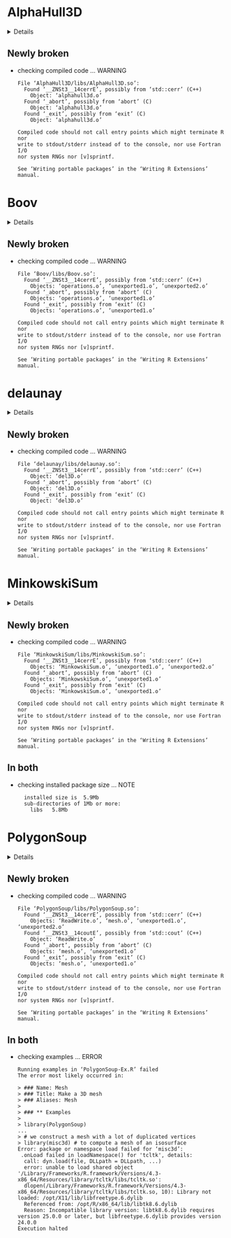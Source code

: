 # AlphaHull3D

<details>

* Version: 2.0.0
* GitHub: https://github.com/stla/AlphaHull3D
* Source code: https://github.com/cran/AlphaHull3D
* Date/Publication: 2022-11-25 09:00:02 UTC
* Number of recursive dependencies: 43

Run `revdepcheck::revdep_details(, "AlphaHull3D")` for more info

</details>

## Newly broken

*   checking compiled code ... WARNING
    ```
    File ‘AlphaHull3D/libs/AlphaHull3D.so’:
      Found ‘__ZNSt3__14cerrE’, possibly from ‘std::cerr’ (C++)
        Object: ‘alphahull3d.o’
      Found ‘_abort’, possibly from ‘abort’ (C)
        Object: ‘alphahull3d.o’
      Found ‘_exit’, possibly from ‘exit’ (C)
        Object: ‘alphahull3d.o’
    
    Compiled code should not call entry points which might terminate R nor
    write to stdout/stderr instead of to the console, nor use Fortran I/O
    nor system RNGs nor [v]sprintf.
    
    See ‘Writing portable packages’ in the ‘Writing R Extensions’ manual.
    ```

# Boov

<details>

* Version: 1.0.0
* GitHub: https://github.com/stla/Boov
* Source code: https://github.com/cran/Boov
* Date/Publication: 2022-10-31 12:52:40 UTC
* Number of recursive dependencies: 42

Run `revdepcheck::revdep_details(, "Boov")` for more info

</details>

## Newly broken

*   checking compiled code ... WARNING
    ```
    File ‘Boov/libs/Boov.so’:
      Found ‘__ZNSt3__14cerrE’, possibly from ‘std::cerr’ (C++)
        Objects: ‘operations.o’, ‘unexported1.o’, ‘unexported2.o’
      Found ‘_abort’, possibly from ‘abort’ (C)
        Objects: ‘operations.o’, ‘unexported1.o’
      Found ‘_exit’, possibly from ‘exit’ (C)
        Objects: ‘operations.o’, ‘unexported1.o’
    
    Compiled code should not call entry points which might terminate R nor
    write to stdout/stderr instead of to the console, nor use Fortran I/O
    nor system RNGs nor [v]sprintf.
    
    See ‘Writing portable packages’ in the ‘Writing R Extensions’ manual.
    ```

# delaunay

<details>

* Version: 1.1.1
* GitHub: https://github.com/stla/delaunay
* Source code: https://github.com/cran/delaunay
* Date/Publication: 2022-10-19 08:45:08 UTC
* Number of recursive dependencies: 60

Run `revdepcheck::revdep_details(, "delaunay")` for more info

</details>

## Newly broken

*   checking compiled code ... WARNING
    ```
    File ‘delaunay/libs/delaunay.so’:
      Found ‘__ZNSt3__14cerrE’, possibly from ‘std::cerr’ (C++)
        Object: ‘del3D.o’
      Found ‘_abort’, possibly from ‘abort’ (C)
        Object: ‘del3D.o’
      Found ‘_exit’, possibly from ‘exit’ (C)
        Object: ‘del3D.o’
    
    Compiled code should not call entry points which might terminate R nor
    write to stdout/stderr instead of to the console, nor use Fortran I/O
    nor system RNGs nor [v]sprintf.
    
    See ‘Writing portable packages’ in the ‘Writing R Extensions’ manual.
    ```

# MinkowskiSum

<details>

* Version: 1.0.0
* GitHub: https://github.com/stla/MinkowskiSum
* Source code: https://github.com/cran/MinkowskiSum
* Date/Publication: 2022-10-28 16:32:36 UTC
* Number of recursive dependencies: 42

Run `revdepcheck::revdep_details(, "MinkowskiSum")` for more info

</details>

## Newly broken

*   checking compiled code ... WARNING
    ```
    File ‘MinkowskiSum/libs/MinkowskiSum.so’:
      Found ‘__ZNSt3__14cerrE’, possibly from ‘std::cerr’ (C++)
        Objects: ‘MinkowskiSum.o’, ‘unexported1.o’, ‘unexported2.o’
      Found ‘_abort’, possibly from ‘abort’ (C)
        Objects: ‘MinkowskiSum.o’, ‘unexported1.o’
      Found ‘_exit’, possibly from ‘exit’ (C)
        Objects: ‘MinkowskiSum.o’, ‘unexported1.o’
    
    Compiled code should not call entry points which might terminate R nor
    write to stdout/stderr instead of to the console, nor use Fortran I/O
    nor system RNGs nor [v]sprintf.
    
    See ‘Writing portable packages’ in the ‘Writing R Extensions’ manual.
    ```

## In both

*   checking installed package size ... NOTE
    ```
      installed size is  5.9Mb
      sub-directories of 1Mb or more:
        libs   5.8Mb
    ```

# PolygonSoup

<details>

* Version: 1.0.1
* GitHub: https://github.com/stla/PolygonSoup
* Source code: https://github.com/cran/PolygonSoup
* Date/Publication: 2022-10-19 13:37:56 UTC
* Number of recursive dependencies: 42

Run `revdepcheck::revdep_details(, "PolygonSoup")` for more info

</details>

## Newly broken

*   checking compiled code ... WARNING
    ```
    File ‘PolygonSoup/libs/PolygonSoup.so’:
      Found ‘__ZNSt3__14cerrE’, possibly from ‘std::cerr’ (C++)
        Objects: ‘ReadWrite.o’, ‘mesh.o’, ‘unexported1.o’, ‘unexported2.o’
      Found ‘__ZNSt3__14coutE’, possibly from ‘std::cout’ (C++)
        Object: ‘ReadWrite.o’
      Found ‘_abort’, possibly from ‘abort’ (C)
        Objects: ‘mesh.o’, ‘unexported1.o’
      Found ‘_exit’, possibly from ‘exit’ (C)
        Objects: ‘mesh.o’, ‘unexported1.o’
    
    Compiled code should not call entry points which might terminate R nor
    write to stdout/stderr instead of to the console, nor use Fortran I/O
    nor system RNGs nor [v]sprintf.
    
    See ‘Writing portable packages’ in the ‘Writing R Extensions’ manual.
    ```

## In both

*   checking examples ... ERROR
    ```
    Running examples in ‘PolygonSoup-Ex.R’ failed
    The error most likely occurred in:
    
    > ### Name: Mesh
    > ### Title: Make a 3D mesh
    > ### Aliases: Mesh
    > 
    > ### ** Examples
    > 
    > library(PolygonSoup)
    ...
    > # we construct a mesh with a lot of duplicated vertices
    > library(misc3d) # to compute a mesh of an isosurface
    Error: package or namespace load failed for ‘misc3d’:
     .onLoad failed in loadNamespace() for 'tcltk', details:
      call: dyn.load(file, DLLpath = DLLpath, ...)
      error: unable to load shared object '/Library/Frameworks/R.framework/Versions/4.3-x86_64/Resources/library/tcltk/libs/tcltk.so':
      dlopen(/Library/Frameworks/R.framework/Versions/4.3-x86_64/Resources/library/tcltk/libs/tcltk.so, 10): Library not loaded: /opt/X11/lib/libfreetype.6.dylib
      Referenced from: /opt/R/x86_64/lib/libtk8.6.dylib
      Reason: Incompatible library version: libtk8.6.dylib requires version 25.0.0 or later, but libfreetype.6.dylib provides version 24.0.0
    Execution halted
    ```

